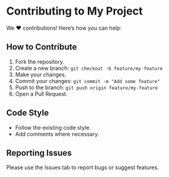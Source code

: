 # Contributing to My Project

We ❤️ contributions! Here’s how you can help:

## How to Contribute
1. Fork the repository.
2. Create a new branch: `git checkout -b feature/my-feature`
3. Make your changes.
4. Commit your changes: `git commit -m "Add some feature"`
5. Push to the branch: `git push origin feature/my-feature`
6. Open a Pull Request.

## Code Style
- Follow the existing code style.
- Add comments where necessary.

## Reporting Issues
Please use the Issues tab to report bugs or suggest features.
